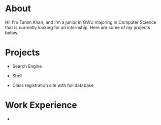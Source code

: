 # About

Hi! I'm Tanim Khan, and I'm a junior in GWU majoring in Computer Science that is currently looking for an internship. Here are some of my projects below.

# Projects

* Search Engine

* Shell

* Class registration site with full database

# Work Experience

* 
